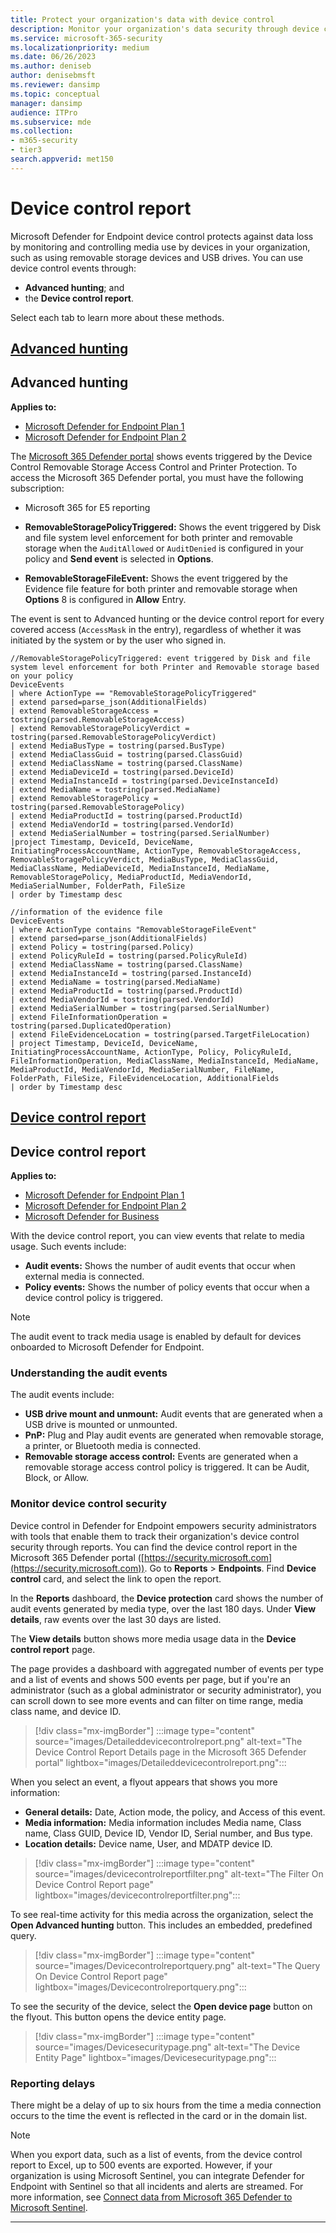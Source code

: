 ```yaml
---
title: Protect your organization's data with device control
description: Monitor your organization's data security through device control reports.
ms.service: microsoft-365-security
ms.localizationpriority: medium
ms.date: 06/26/2023
ms.author: deniseb
author: denisebmsft
ms.reviewer: dansimp
ms.topic: conceptual
manager: dansimp
audience: ITPro
ms.subservice: mde
ms.collection: 
- m365-security
- tier3
search.appverid: met150
---
```


# Device control report

Microsoft Defender for Endpoint device control protects against data loss by monitoring and controlling media use by devices in your organization, such as using removable storage devices and USB drives. You can use device control events through:

- **Advanced hunting**; and
- the **Device control report**. 

Select each tab to learn more about these methods.

## [**Advanced hunting**](#tab/advhunt)


## Advanced hunting

**Applies to:** 

- [Microsoft Defender for Endpoint Plan 1](https://go.microsoft.com/fwlink/p/?linkid=2154037)
- [Microsoft Defender for Endpoint Plan 2](https://go.microsoft.com/fwlink/p/?linkid=2154037)

The [Microsoft 365 Defender portal](https://security.microsoft.com/advanced-hunting) shows events triggered by the Device Control Removable Storage Access Control and Printer Protection. To access the Microsoft 365 Defender portal, you must have the following subscription:

- Microsoft 365 for E5 reporting

- **RemovableStoragePolicyTriggered:** Shows the event triggered by Disk and file system level enforcement for both printer and removable storage when the `AuditAllowed` or `AuditDenied` is configured in your policy and **Send event** is selected in **Options**.
- **RemovableStorageFileEvent:** Shows the event triggered by the Evidence file feature for both printer and removable storage when **Options**  8 is configured in **Allow** Entry.

The event is sent to Advanced hunting or the device control report for every covered access (`AccessMask` in the entry), regardless of whether it was initiated by the system or by the user who signed in.

```kusto
//RemovableStoragePolicyTriggered: event triggered by Disk and file system level enforcement for both Printer and Removable storage based on your policy
DeviceEvents
| where ActionType == "RemovableStoragePolicyTriggered"
| extend parsed=parse_json(AdditionalFields)
| extend RemovableStorageAccess = tostring(parsed.RemovableStorageAccess)
| extend RemovableStoragePolicyVerdict = tostring(parsed.RemovableStoragePolicyVerdict)
| extend MediaBusType = tostring(parsed.BusType)
| extend MediaClassGuid = tostring(parsed.ClassGuid)
| extend MediaClassName = tostring(parsed.ClassName)
| extend MediaDeviceId = tostring(parsed.DeviceId)
| extend MediaInstanceId = tostring(parsed.DeviceInstanceId)
| extend MediaName = tostring(parsed.MediaName)
| extend RemovableStoragePolicy = tostring(parsed.RemovableStoragePolicy)
| extend MediaProductId = tostring(parsed.ProductId)
| extend MediaVendorId = tostring(parsed.VendorId)
| extend MediaSerialNumber = tostring(parsed.SerialNumber)
|project Timestamp, DeviceId, DeviceName, InitiatingProcessAccountName, ActionType, RemovableStorageAccess, RemovableStoragePolicyVerdict, MediaBusType, MediaClassGuid, MediaClassName, MediaDeviceId, MediaInstanceId, MediaName, RemovableStoragePolicy, MediaProductId, MediaVendorId, MediaSerialNumber, FolderPath, FileSize
| order by Timestamp desc
```

```kusto
//information of the evidence file
DeviceEvents
| where ActionType contains "RemovableStorageFileEvent"
| extend parsed=parse_json(AdditionalFields)
| extend Policy = tostring(parsed.Policy)
| extend PolicyRuleId = tostring(parsed.PolicyRuleId)
| extend MediaClassName = tostring(parsed.ClassName)
| extend MediaInstanceId = tostring(parsed.InstanceId)
| extend MediaName = tostring(parsed.MediaName)
| extend MediaProductId = tostring(parsed.ProductId)
| extend MediaVendorId = tostring(parsed.VendorId)
| extend MediaSerialNumber = tostring(parsed.SerialNumber)
| extend FileInformationOperation = tostring(parsed.DuplicatedOperation)
| extend FileEvidenceLocation = tostring(parsed.TargetFileLocation)
| project Timestamp, DeviceId, DeviceName, InitiatingProcessAccountName, ActionType, Policy, PolicyRuleId, FileInformationOperation, MediaClassName, MediaInstanceId, MediaName, MediaProductId, MediaVendorId, MediaSerialNumber, FileName, FolderPath, FileSize, FileEvidenceLocation, AdditionalFields
| order by Timestamp desc
```

## [**Device control report**](#tab/report)

## Device control report

**Applies to:** 
- [Microsoft Defender for Endpoint Plan 1](https://go.microsoft.com/fwlink/p/?linkid=2154037)
- [Microsoft Defender for Endpoint Plan 2](https://go.microsoft.com/fwlink/p/?linkid=2154037)
- [Microsoft Defender for Business](/microsoft-365/security/defender-business)


With the device control report, you can view events that relate to media usage. Such events include:

- **Audit events:** Shows the number of audit events that occur when external media is connected.
- **Policy events:** Shows the number of policy events that occur when a device control policy is triggered.

> [!NOTE]
> The audit event to track media usage is enabled by default for devices onboarded to Microsoft Defender for Endpoint.

### Understanding the audit events

The audit events include:

- **USB drive mount and unmount:** Audit events that are generated when a USB drive is mounted or unmounted.
- **PnP:** Plug and Play audit events are generated when removable storage, a printer, or Bluetooth media is connected.
- **Removable storage access control:** Events are generated when a removable storage access control policy is triggered. It can be Audit, Block, or Allow.

### Monitor device control security

Device control in Defender for Endpoint empowers security administrators with tools that enable them to track their organization's device control security through reports. You can find the device control report in the Microsoft 365 Defender portal ([https://security.microsoft.com](https://security.microsoft.com)). Go to **Reports** > **Endpoints**. Find **Device control** card, and select the link to open the report. 

In the **Reports** dashboard, the **Device protection** card shows the number of audit events generated by media type, over the last 180 days. Under **View details**, raw events over the last 30 days are listed.

The **View details** button shows more media usage data in the **Device control report** page.

The page provides a dashboard with aggregated number of events per type and a list of events and shows 500 events per page, but if you're an administrator (such as a global administrator or security administrator), you can scroll down to see more events and can filter on time range, media class name, and device ID.

> [!div class="mx-imgBorder"]
> :::image type="content" source="images/Detaileddevicecontrolreport.png" alt-text="The Device Control Report Details page in the Microsoft 365 Defender portal" lightbox="images/Detaileddevicecontrolreport.png":::

When you select an event, a flyout appears that shows you more information:

- **General details:** Date, Action mode, the policy, and Access of this event.
- **Media information:** Media information includes Media name, Class name, Class GUID, Device ID, Vendor ID, Serial number, and Bus type.
- **Location details:** Device name, User, and MDATP device ID.

> [!div class="mx-imgBorder"]
> :::image type="content" source="images/devicecontrolreportfilter.png" alt-text="The Filter On Device Control Report page" lightbox="images/devicecontrolreportfilter.png":::

To see real-time activity for this media across the organization, select the **Open Advanced hunting** button. This includes an embedded, predefined query.

> [!div class="mx-imgBorder"]
> :::image type="content" source="images/Devicecontrolreportquery.png" alt-text="The Query On Device Control Report page" lightbox="images/Devicecontrolreportquery.png":::

To see the security of the device, select the **Open device page** button on the flyout. This button opens the device entity page.

> [!div class="mx-imgBorder"]
> :::image type="content" source="images/Devicesecuritypage.png" alt-text="The Device Entity Page" lightbox="images/Devicesecuritypage.png":::

### Reporting delays

There might be a delay of up to six hours from the time a media connection occurs to the time the event is reflected in the card or in the domain list.

> [!NOTE]
> When you export data, such as a list of events, from the device control report to Excel, up to 500 events are exported. However, if your organization is using Microsoft Sentinel, you can integrate Defender for Endpoint with Sentinel so that all incidents and alerts are streamed. For more information, see [Connect data from Microsoft 365 Defender to Microsoft Sentinel](/azure/sentinel/connect-microsoft-365-defender).
> 
---

